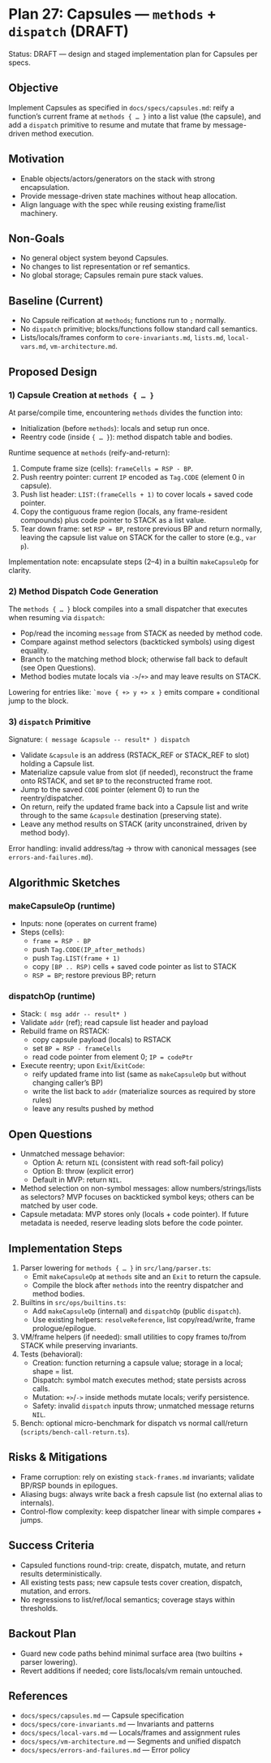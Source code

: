 # Plan 27: Capsules — `methods` + `dispatch` (DRAFT)

Status: DRAFT — design and staged implementation plan for Capsules per specs.

## Objective
Implement Capsules as specified in `docs/specs/capsules.md`: reify a function’s current frame at `methods { … }` into a list value (the capsule), and add a `dispatch` primitive to resume and mutate that frame by message-driven method execution.

## Motivation
- Enable objects/actors/generators on the stack with strong encapsulation.
- Provide message-driven state machines without heap allocation.
- Align language with the spec while reusing existing frame/list machinery.

## Non-Goals
- No general object system beyond Capsules.
- No changes to list representation or ref semantics.
- No global storage; Capsules remain pure stack values.

## Baseline (Current)
- No Capsule reification at `methods`; functions run to `;` normally.
- No `dispatch` primitive; blocks/functions follow standard call semantics.
- Lists/locals/frames conform to `core-invariants.md`, `lists.md`, `local-vars.md`, `vm-architecture.md`.

## Proposed Design

### 1) Capsule Creation at `methods { … }`
At parse/compile time, encountering `methods` divides the function into:
- Initialization (before `methods`): locals and setup run once.
- Reentry code (inside `{ … }`): method dispatch table and bodies.

Runtime sequence at `methods` (reify-and-return):
1. Compute frame size (cells): `frameCells = RSP - BP`.
2. Push reentry pointer: current `IP` encoded as `Tag.CODE` (element 0 in capsule).
3. Push list header: `LIST:(frameCells + 1)` to cover locals + saved code pointer.
4. Copy the contiguous frame region (locals, any frame-resident compounds) plus code pointer to STACK as a list value.
5. Tear down frame: set `RSP = BP`, restore previous BP and return normally, leaving the capsule list value on STACK for the caller to store (e.g., `var p`).

Implementation note: encapsulate steps (2–4) in a builtin `makeCapsuleOp` for clarity.

### 2) Method Dispatch Code Generation
The `methods { … }` block compiles into a small dispatcher that executes when resuming via `dispatch`:
- Pop/read the incoming `message` from STACK as needed by method code.
- Compare against method selectors (backticked symbols) using digest equality.
- Branch to the matching method block; otherwise fall back to default (see Open Questions).
- Method bodies mutate locals via `->`/`+>` and may leave results on STACK.

Lowering for entries like: `` `move { +> y +> x } `` emits compare + conditional jump to the block.

### 3) `dispatch` Primitive
Signature: `( message &capsule -- result* ) dispatch`
- Validate `&capsule` is an address (RSTACK_REF or STACK_REF to slot) holding a Capsule list.
- Materialize capsule value from slot (if needed), reconstruct the frame onto RSTACK, and set `BP` to the reconstructed frame root.
- Jump to the saved `CODE` pointer (element 0) to run the reentry/dispatcher.
- On return, reify the updated frame back into a Capsule list and write through to the same `&capsule` destination (preserving state).
- Leave any method results on STACK (arity unconstrained, driven by method body).

Error handling: invalid address/tag → throw with canonical messages (see `errors-and-failures.md`).

## Algorithmic Sketches

### makeCapsuleOp (runtime)
- Inputs: none (operates on current frame)
- Steps (cells):
  - `frame = RSP - BP`
  - push `Tag.CODE(IP_after_methods)`
  - push `Tag.LIST(frame + 1)`
  - copy `[BP .. RSP)` cells + saved code pointer as list to STACK
  - `RSP = BP`; restore previous BP; return

### dispatchOp (runtime)
- Stack: `( msg addr -- result* )`
- Validate `addr` (ref); read capsule list header and payload
- Rebuild frame on RSTACK:
  - copy capsule payload (locals) to RSTACK
  - set `BP = RSP - frameCells`
  - read code pointer from element 0; `IP = codePtr`
- Execute reentry; upon `Exit`/`ExitCode`:
  - reify updated frame into list (same as `makeCapsuleOp` but without changing caller’s BP)
  - write the list back to `addr` (materialize sources as required by store rules)
  - leave any results pushed by method

## Open Questions
- Unmatched message behavior:
  - Option A: return `NIL` (consistent with read soft-fail policy)
  - Option B: throw (explicit error)
  - Default in MVP: return `NIL`.
- Method selection on non-symbol messages: allow numbers/strings/lists as selectors? MVP focuses on backticked symbol keys; others can be matched by user code.
- Capsule metadata: MVP stores only (locals + code pointer). If future metadata is needed, reserve leading slots before the code pointer.

## Implementation Steps
1. Parser lowering for `methods { … }` in `src/lang/parser.ts`:
   - Emit `makeCapsuleOp` at `methods` site and an `Exit` to return the capsule.
   - Compile the block after `methods` into the reentry dispatcher and method bodies.
2. Builtins in `src/ops/builtins.ts`:
   - Add `makeCapsuleOp` (internal) and `dispatchOp` (public `dispatch`).
   - Use existing helpers: `resolveReference`, list copy/read/write, frame prologue/epilogue.
3. VM/frame helpers (if needed): small utilities to copy frames to/from STACK while preserving invariants.
4. Tests (behavioral):
   - Creation: function returning a capsule value; storage in a local; shape = list.
   - Dispatch: symbol match executes method; state persists across calls.
   - Mutation: `+>`/`->` inside methods mutate locals; verify persistence.
   - Safety: invalid `dispatch` inputs throw; unmatched message returns `NIL`.
5. Bench: optional micro-benchmark for dispatch vs normal call/return (`scripts/bench-call-return.ts`).

## Risks & Mitigations
- Frame corruption: rely on existing `stack-frames.md` invariants; validate BP/RSP bounds in epilogues.
- Aliasing bugs: always write back a fresh capsule list (no external alias to internals).
- Control-flow complexity: keep dispatcher linear with simple compares + jumps.

## Success Criteria
- Capsuled functions round-trip: create, dispatch, mutate, and return results deterministically.
- All existing tests pass; new capsule tests cover creation, dispatch, mutation, and errors.
- No regressions to list/ref/local semantics; coverage stays within thresholds.

## Backout Plan
- Guard new code paths behind minimal surface area (two builtins + parser lowering).
- Revert additions if needed; core lists/locals/vm remain untouched.

## References
- `docs/specs/capsules.md` — Capsule specification
- `docs/specs/core-invariants.md` — Invariants and patterns
- `docs/specs/local-vars.md` — Locals/frames and assignment rules
- `docs/specs/vm-architecture.md` — Segments and unified dispatch
- `docs/specs/errors-and-failures.md` — Error policy
